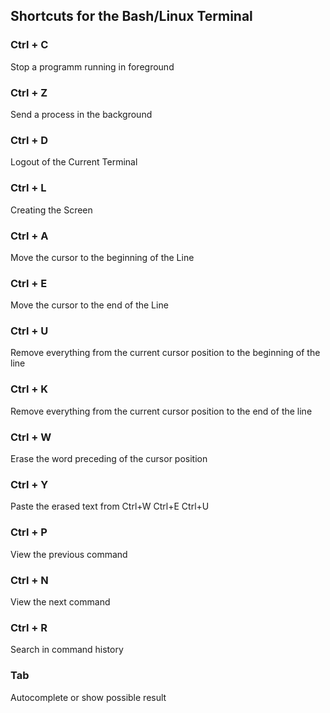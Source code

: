 
## Shortcuts for the Bash/Linux Terminal

### Ctrl + C

Stop a programm running in foreground

### Ctrl + Z

Send a process in the background

### Ctrl + D

Logout of the Current Terminal

### Ctrl + L

Creating the Screen

### Ctrl + A

Move the cursor to the beginning of the Line

### Ctrl + E

Move the cursor to the end of the Line

### Ctrl + U

Remove everything from the current cursor position to the beginning of the line

### Ctrl + K

Remove everything from the current cursor position to the end of the line

### Ctrl + W

Erase the word preceding of the cursor position

### Ctrl + Y

Paste the erased text from Ctrl+W Ctrl+E Ctrl+U

### Ctrl + P

View the previous command

### Ctrl + N

View the next command

### Ctrl + R

Search in command history

### Tab

Autocomplete or show possible result




